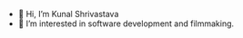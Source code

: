 - 👋 Hi, I’m Kunal Shrivastava
- 👀 I’m interested in software development and filmmaking.

<!---
knlshrvstv/knlshrvstv is a ✨ special ✨ repository because its `README.md` (this file) appears on your GitHub profile.
You can click the Preview link to take a look at your changes.
--->
